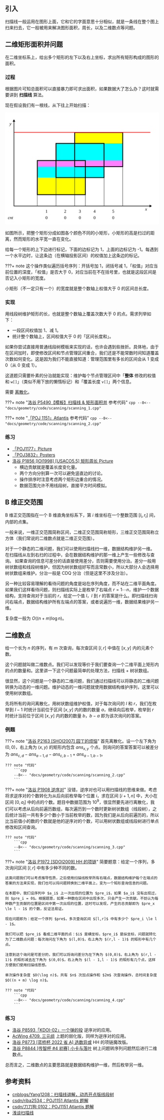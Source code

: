 ## 引入

扫描线一般运用在图形上面，它和它的字面意思十分相似，就是一条线在整个图上扫来扫去，它一般被用来解决图形面积，周长，以及二维数点等问题。

## 二维矩形面积并问题

在二维坐标系上，给出多个矩形的左下以及右上坐标，求出所有矩形构成的图形的面积。

### 过程

根据图片可知总面积可以直接暴力即可求出面积，如果数据大了怎么办？这时就需要讲到 **扫描线** 算法。

现在假设我们有一根线，从下往上开始扫描：

![](./images/scanning.svg)

如图所示，把整个矩形分成如图各个颜色不同的小矩形，小矩形的高是扫过的距离，然而矩形的水平宽一直在变化。

给每一个矩形的上下边进行标记，下面的边标记为 1，上面的边标记为 -1。每遇到一个水平边时，让这条边（在横轴投影区间）的权值加上这条边的标记。

???+ note
    这个操作类似遍历括号序列：开括号加 1，闭括号减 1，「权值」对应当前位置的深度，「权值」是否大于 0，对应当前在不在括号里，也就是这段区间是否记入小矩形的宽度。

小矩形（不一定只有一个）的宽度就是整个数轴上权值大于 0 的区间总长度。

### 实现

用线段树维护矩形的长，也就是整个数轴上覆盖次数大于 0 的点。需求列举如下：

-   一段区间权值加 1、减 1。
-   统计整个数轴上，区间权值大于 0 的「区间长度和」。

如果你尝试直接用普通线段树模板来实现的话，也许会遇到些挫折。具体地，由于在区间加时，即使修改区间和节点管理区间重合，我们还是不能常数时间知道覆盖次数如何变化。这是因为我们不能直接知道：管理范围里有多长的区间会从 1 变成 0（从 0 变成 1）。

这道题只需要朴素的分治就能实现：维护每个节点管理区间中「**整体** 修改的权值和 `w[]`」（类似不用下放的懒惰标记）和「覆盖长度 `v[]`」两个信息。

需要 [离散化](../misc/discrete.md)。

???+ note "[洛谷 P5490【模板】扫描线 & 矩形面积并](https://www.luogu.com.cn/problem/P5490) 参考代码"
    ```cpp
    --8<-- "docs/geometry/code/scanning/scanning_1.cpp"
    ```

???+ note "[「POJ 1151」Atlantis](http://poj.org/problem?id=1151) 参考代码"
    ```cpp
    --8<-- "docs/geometry/code/scanning/scanning_2.cpp"
    ```

### 练习

-   [「POJ1177」Picture](http://poj.org/problem?id=1177)
-   [「POJ3832」Posters](http://poj.org/problem?id=3832)
-   [洛谷 P1856 \[IOI1998\] \[USACO5.5\] 矩形周长 Picture](https://www.luogu.com.cn/problem/P1856)
    -   横边贡献就是覆盖长度变化量。
    -   两个方向分别算一次可以避免竖直边的讨论。
    -   操作排序时注意考虑两个矩形边重合的情况。
    -   数据范围允许不用线段树，直接平方时间模拟。

## B 维正交范围

B 维正交范围指在一个 B 维直角坐标系下，第 $i$ 维坐标在一个整数范围 $[l_i,r_i]$ 间，内部的点集。

一般来说，一维正交范围简称区间，二维正交范围简称矩形，三维正交范围简称立方体（我们常说的二维数点就是二维正交范围）。

对于一个静态的二维问题，我们可以使用扫描线扫一维，数据结构维护另一维。
在扫描线从左到右扫的过程中，会在数据结构维护的那一维上产生一些修改与查询。
如果查询的信息可差分的话直接使用差分，否则需要使用分治。差分一般用树状数组和线段树维护，但因为树状数组好写而且常数小，所以大部分人会选择用树状数组来维护。分治一般是 CDQ 分治（但是这里不涉及分治）。

另一种比较容易理解的看待问题的角度是站在序列角度，而不站在二维平面角度。如果我们这样看待问题，则扫描线实际上是枚举了右端点 $r=1\cdots n$，维护一个数据结构，支持查询对于当前的 $r$，给定一个值 $l$，$l$ 到 $r$ 的答案是什么。即扫描线扫询问右端点，数据结构维护所有左端点的答案，或者说遍历一维，数据结果维护另一维。

复杂度一般为 $O((n+m)\log n)$。

## 二维数点

给一个长为 $n$ 的序列，有 $m$ 次查询，每次查区间 $[l,r]$ 中值在 $[x,y]$ 内的元素个数。

这个问题就叫做二维数点。我们可以发现等价于我们要查询一个二维平面上矩形内的点的数量和。这里讲一下这个问题最简单的处理方法，扫描线 + 树状数组。

很显然，这个问题是一个静态的二维问题，我们通过扫描线可以将静态的二维问题转换为动态的一维问题。维护动态的一维问题就使用数据结构维护序列，这里可以使用树状数组。

先将所有的询问离散化，用树状数组维护权值，对于每次询问的 $l$ 和 $r$，我们在枚举到 $l-1$ 时统计当前位于区间 $[x,y]$ 内的数的数量 $a$，继续向后枚举，枚举到 $r$ 时统计当前位于区间 $[x,y]$ 内的数的数量 $b$，$b-a$ 即为该次询问的答案。

### 例题

???+ note "[洛谷 P2163 \[SHOI2007\] 园丁的烦恼](https://www.luogu.com.cn/problem/P2163)"
    首先离散化。设一个左下角为 $(0, 0)$，右上角为 $(x, y)$ 的矩形内包含 $ans_{x, y}$ 个点。则询问的答案答案可以被差分为 $ans_{c, d} - ans_{a - 1, d} - ans_{c, b - 1} + ans_{a - 1, b - 1}$。
    
    ??? note "代码"
        ```cpp
        --8<-- "docs/geometry/code/scanning/scanning_2.cpp"
        ```

???+ note "[洛谷 P1908 逆序对](https://www.luogu.com.cn/problem/P1908)"
    没错，逆序对也可以用扫描线的思维来做。考虑将求逆序对的个数转化为从后向前枚举每个位置 $i$，求在区间 $[i+1,n]$ 中，大小在区间 $[0,a_i]$ 中的点的个数。题目中数据范围为 $10^9$，很显然要先进行离散化，我们可以考虑从后向前遍历数组，每次遍历到一个数时更新树状数组（线段树），之后统计当前一共有多少个数小于当前枚举的数，因为我们是从后向前遍历的，所以比当前值小的数的个数就是他的逆序对的个数，可以用树状数组或线段树进行单点修改和区间查询。
    
    ??? note "代码"
        ```cpp
        --8<-- "docs/geometry/code/scanning/scanning_3.cpp"
        ```

???+ note "[洛谷 P1972 \[SDOI2009\] HH 的项链](https://www.luogu.com.cn/problem/P1972)"
    简要题意：给定一个序列，多次询问区间 $[l,r]$ 中有多少种不同的数。
    
    这类问题我们可以考虑推导性质，之后使用扫描线枚举所有右端点，数据结构维护每个左端点的答案的方法来实现，我们也可以将问题转换到二维平面上，变为一个矩形查询信息的问题。
    
    在本题中，我们设序列中 $a_i$ 上一次出现的位置为 $pre_i$，如果 $a_i$ 没有出现过，则 $pre_i = 0$。根据题意，如果一种数在区间中出现多次，只会产生一次贡献。不妨认为每种数产生贡献的位置是区间中第一次出现的位置，这时可以发现，产生的总贡献即为 $pre_x \le l - 1$ 的个数，反证法易证。
    
    现在问题即为：给定一个序列 $pre$，多次查询区间 $[l,r]$ 中有多少个 $pre_i \le l - 1$。
    
    我们可以把 $pre_i$ 看成二维平面的点：$i$ 是横坐标，$pre_i$ 是纵坐标，问题就转化为了二维数点问题：每次询问左下角为 $(l,0)$，右上角为 $(r,l - 1)$ 的矩形中有几个点。
    
    注意到这个询问是可差分的，我们可以将询问差分为左下角为 $(0,0)$，右上角为 $(r,l - 1)$ 的矩形减去左下角为 $(0,0)$，右上角为 $(l - 1,l - 1)$ 的矩形有几个点，这样方便我们使用扫描线思想。
    
    单次操作复杂度 $O(\log n)$，共有 $n$ 次加点操作和 $2m$ 次查询操作，总时间复杂度 $O((n + m) \log n)$。
    
    ??? note "代码"
        ```cpp
        --8<-- "docs/geometry/code/scanning/scanning_4.cpp"
        ```

### 练习

-   [洛谷 P8593「KDOI-02」一个弹的投](https://www.luogu.com.cn/problem/P8593) 逆序对的应用。
-   [AcWing 4709. 三元组](https://www.acwing.com/problem/content/4712/) 上题的弱化版，同样为逆序对的应用。
-   [洛谷 P8773 \[蓝桥杯 2022 省 A\] 选数异或](https://www.luogu.com.cn/problem/P8773) HH 的项链魔改版。
-   [洛谷 P8844 \[传智杯 #4 初赛\] 小卡与落叶](https://www.luogu.com.cn/problem/P8844) 树上问题转序列问题然后进行二维数点。

总而言之，二维数点的主要思路就是数据结构维护一维，然后枚举另一维。

## 参考资料

-   [cnblogs/Yang1208：扫描线讲解，动态开点版线段树](https://www.cnblogs.com/yangsongyi/p/8378629.html)
-   [csdn/riba2534：POJ1151 Atlantis 题解](https://blog.csdn.net/riba2534/article/details/76851233)
-   [csdn/刀刀狗 0102：POJ1151 Atlantis 题解](https://blog.csdn.net/winddreams/article/details/38495093)
-   [浅谈扫描线](https://www.luogu.com.cn/article/f8q5bmnz)
